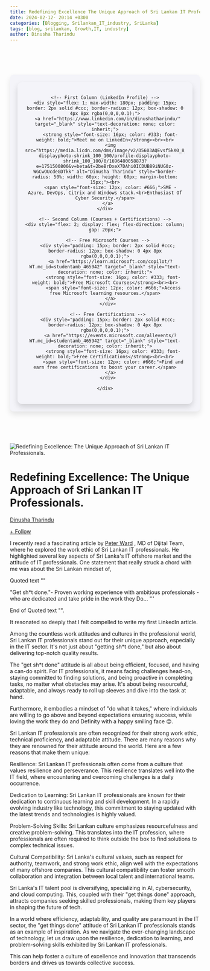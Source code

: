 ```yaml
---
title: Redefining Excellence The Unique Approach of Sri Lankan IT Professionals
date: 2024-02-12- 20:14 +0300
categories: [Blogging, Srilankan_IT_industry, SriLanka]
tags: [blog, srilankan, Growth,IT, industry]
author: Dinusha Tharindu
---
```


<!-- Space between Posts -->
<div style="height: 50px;"></div> <!-- This creates space -->

<div style="margin: 20px auto; padding: 20px; max-width: 900px; background: #f4f4f9; border-radius: 10px; box-shadow: 0 8px 16px rgba(0, 0, 0, 0.1);">

  <div style="display: flex; justify-content: center; align-items: flex-start; text-align: center; gap: 25px; padding: 20px; border-radius: 12px; box-shadow: 0 8px 16px rgba(0,0,0,0.15);">
  
    <!-- First Column (LinkedIn Profile) -->
    <div style="flex: 1; max-width: 180px; padding: 15px; border: 2px solid #ccc; border-radius: 12px; box-shadow: 0 4px 8px rgba(0,0,0,0.1);">
      <a href="https://www.linkedin.com/in/dinushatharindu/" target="_blank" style="text-decoration: none; color: inherit;">
        <strong style="font-size: 16px; color: #333; font-weight: bold;">Meet me on LinkedIn</strong><br><br>
        <img src="https://media.licdn.com/dms/image/v2/D5603AQEvsf5kX0_8jw/profile-displayphoto-shrink_100_100/profile-displayphoto-shrink_100_100/0/1696480058873?e=1751500800&v=beta&t=2beBrDxeX7DAhi0ICDUB89iNUG0z-WGCwOUcdeGDTkk" alt="Dinusha Tharindu" style="border-radius: 50%; width: 60px; height: 60px; margin-bottom: 15px;"><br>
        <span style="font-size: 12px; color: #666;">SME - Azure, DevOps, Citrix and Windows stack.<br>Enthusiast Of Cyber Security.</span>
      </a>
    </div>

    <!-- Second Column (Courses + Certifications) -->
    <div style="flex: 2; display: flex; flex-direction: column; gap: 20px;">
  
      <!-- Free Microsoft Courses -->
      <div style="padding: 15px; border: 2px solid #ccc; border-radius: 12px; box-shadow: 0 4px 8px rgba(0,0,0,0.1);">
        <a href="https://learn.microsoft.com/copilot/?WT.mc_id=studentamb_465942" target="_blank" style="text-decoration: none; color: inherit;">
          <strong style="font-size: 16px; color: #333; font-weight: bold;">Free Microsoft Courses</strong><br><br>
          <span style="font-size: 12px; color: #666;">Access free Microsoft learning resources.</span>
        </a>
      </div>
  
      <!-- Free Certifications -->
      <div style="padding: 15px; border: 2px solid #ccc; border-radius: 12px; box-shadow: 0 4px 8px rgba(0,0,0,0.1);">
        <a href="https://events.microsoft.com/allevents/?WT.mc_id=studentamb_465942" target="_blank" style="text-decoration: none; color: inherit;">
          <strong style="font-size: 16px; color: #333; font-weight: bold;">Free Certifications</strong><br><br>
          <span style="font-size: 12px; color: #666;">Find and earn free certifications to boost your career.</span>
        </a>
      </div>
  
    </div>

  </div>

</div>

<!-- Space between Posts -->
<div style="height: 50px;"></div> <!-- This creates space -->


![Redefining Excellence: The Unique Approach of Sri Lankan IT Professionals.](https://media.licdn.com/dms/image/D5612AQH9v5dFCMVJMg/article-cover_image-shrink_600_2000/0/1708435516362?e=2147483647&v=beta&t=qbcwYXwyyaHKy57lphKpcpAzv0ZIyNfYFFqp25f9Dkw)

Redefining Excellence: The Unique Approach of Sri Lankan IT Professionals.
==========================================================================

[Dinusha Tharindu](https://lk.linkedin.com/in/dinushatharindu?trk=article-ssr-frontend-pulse_publisher-author-card) 



[\+ Follow](https://www.linkedin.com/signup/cold-join?session_redirect=%2Fpulse%2Fredefining-excellence-unique-approach-sri-lankan-dinusha-tharindu-nrxyc%2F%3FtrackingId%3DA%252F2U0QbVS3isuZEXJ%252F%252BgUA%253D%253D&trk=article-ssr-frontend-pulse_publisher-author-card)

I recently read a fascinating article by [Peter Ward](https://au.linkedin.com/in/petersward?trk=article-ssr-frontend-pulse_little-mention) , MD of Dijital Team, where he explored the work ethic of Sri Lankan IT professionals. He highlighted several key aspects of Sri Lanka's IT offshore market and the attitude of IT professionals. One statement that really struck a chord with me was about the Sri Lankan mindset of,

Quoted text ""

"Get sh\*t done."- Proven working experience with ambitious professionals - who are dedicated and take pride in the work they Do... '''

End of Quoted text "".

It resonated so deeply that I felt compelled to write my first LinkedIn article. 

Among the countless work attitudes and cultures in the professional world, Sri Lankan IT professionals stand out for their unique approach, especially in the IT sector. It's not just about "getting sh\*t done," but also about delivering top-notch quality results. 

The "get sh\*t done" attitude is all about being efficient, focused, and having a can-do spirit. For IT professionals, it means facing challenges head-on, staying committed to finding solutions, and being proactive in completing tasks, no matter what obstacles may arise. It's about being resourceful, adaptable, and always ready to roll up sleeves and dive into the task at hand. 

Furthermore, it embodies a mindset of "do what it takes," where individuals are willing to go above and beyond expectations ensuring success, while loving the work they do and Definity with a happy smiling face 😊. 

Sri Lankan IT professionals are often recognized for their strong work ethic, technical proficiency, and adaptable attitude. There are many reasons why they are renowned for their attitude around the world. Here are a few reasons that make them unique: 

Resilience: Sri Lankan IT professionals often come from a culture that values resilience and perseverance. This resilience translates well into the IT field, where encountering and overcoming challenges is a daily occurrence.

Dedication to Learning: Sri Lankan IT professionals are known for their dedication to continuous learning and skill development. In a rapidly evolving industry like technology, this commitment to staying updated with the latest trends and technologies is highly valued.

Problem-Solving Skills: Sri Lankan culture emphasizes resourcefulness and creative problem-solving. This translates into the IT profession, where professionals are often required to think outside the box to find solutions to complex technical issues.

Cultural Compatibility: Sri Lanka's cultural values, such as respect for authority, teamwork, and strong work ethic, align well with the expectations of many offshore companies. This cultural compatibility can foster smooth collaboration and integration between local talent and international teams. 

Sri Lanka's IT talent pool is diversifying, specializing in AI, cybersecurity, and cloud computing. This, coupled with their "get things done" approach, attracts companies seeking skilled professionals, making them key players in shaping the future of tech.

In a world where efficiency, adaptability, and quality are paramount in the IT sector, the "get things done" attitude of Sri Lankan IT professionals stands as an example of inspiration. As we navigate the ever-changing landscape of technology, let us draw upon the resilience, dedication to learning, and problem-solving skills exhibited by Sri Lankan IT professionals.

This can help foster a culture of excellence and innovation that transcends borders and drives us towards collective success.
